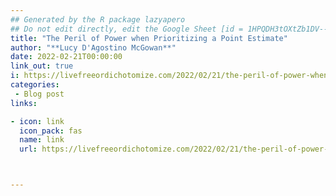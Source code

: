 ```yaml
---
## Generated by the R package lazyapero
## Do not edit directly, edit the Google Sheet [id = 1HPQDH3tOXtZb1DV--8wR9CKAzUz5aywWc2vM3OQ5SrU]
title: "The Peril of Power when Prioritizing a Point Estimate"
author: "**Lucy D'Agostino McGowan**"
date: 2022-02-21T00:00:00
link_out: true
i: https://livefreeordichotomize.com/2022/02/21/the-peril-of-power-when-prioritizing-a-point-estimate/
categories:
 - Blog post
links:

- icon: link
  icon_pack: fas
  name: link
  url: https://livefreeordichotomize.com/2022/02/21/the-peril-of-power-when-prioritizing-a-point-estimate/



---
```




